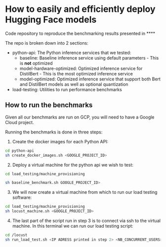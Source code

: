 # How to easily and efficiently deploy Hugging Face models
Code repository to reproduce the benchmarking results presented in ****

The repo is broken down into 2 sections:
* python-api: The Python inference services that we tested:
  * baseline: Baseline inference service using default parameters - This is **not** optimized
  * model-hardware-optimized: Optimized inference service for DistilBert - This is the most optimized inference service
  * model-optimized: Optimized inference service that support both Bert and DistilBert models as well as optional quantization
* load-testing: Utilities to run performance benchmarks

## How to run the benchmarks
Given all our benchmarks are run on GCP, you will need to have a Google Cloud project.

Running the benchmarks is done in three steps:
1. Create the docker images for each Python API:
```bash
cd python-api
sh create_docker_images.sh <GOOGLE_PROJECT_ID>
```
2. Deploy a virtual machine for the python api we wish to test:
```bash
cd load_testing/machine_provisioning

sh baseline_benchmark.sh GOOGLE_PROJECT_ID>
```
3. We will now create a virtual machine from which to run our load testing software:
```bash
cd load_testing/machine_provisioning
sh locust_machine.sh <GOOGLE_PROJECT_ID>
```
4. The last part of the script run in step 3 is to connect via ssh to the virtual machine. In this terminal we can run our load testing script:
```bash
cd /locust
sh run_load_test.sh <IP ADRESS printed in step 2> <NB_CONCURRENT_USERS>
```
